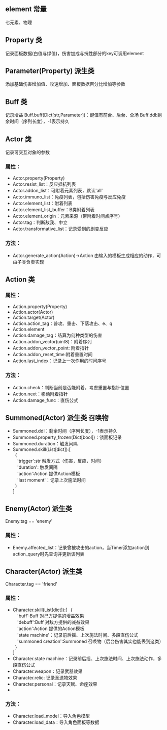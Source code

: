 ## element 常量
七元素、物理

## Property 类
记录面板数据(白值与绿值)，伤害加成与抗性部分的key可调用element

## Parameter(Property) 派生类
添加基础伤害增加值、攻速增加、面板数据百分比增加等参数

## Buff 类
记录增益
Buff.buff(Dict[str,Parameter])：键值有前台、后台、全场
Buff.ddl:剩余时间（序列长度），-1表示持久


## Actor 类
记录可交互对象的参数
### 属性：
- Actor.property(Property)
- Actor.resist_list：反应抵抗列表
- Actor.addon_list：可附着元素列表，默认'all'
- Actor.immuno_list：免疫列表，包括伤害免疫与反应免疫
- Actor.element_list：附着列表
- Actor.element_list_buffer：B类附着列表
- Actor.element_origin：元素来源（带附着时间点序号）
- Actor.tag：判断敌我、中立
- Actor.transformative_list：记录受到的剧变反应
### 方法：
- Actor.generate_action(Action)->Action 由输入的模板生成相应的动作，可由子类负责实现


## Action 类
### 属性：
- Action.property(Property)
- Action.actor(Actor)
- Action.target(Actor)
- Action.action_tag：普攻、重击、下落攻击、e、q
- Action.element
- Action.damage_tag：结算为何种类型的伤害
- Action.addon_vector(uint8)：附着序列
- Action.addon_vector_point: 附着指针
- Action.addon_reset_time:附着重置时间
- Action.last_index：记录上一次作用的时间序号

### 方法：
- Action.check：判断当前是否能附着，考虑重置与指针位置
- Action.next：移动附着指针
- Action.damage_func：直伤公式

## Summoned(Actor) 派生类 召唤物
- Summoned.ddl：剩余时间（序列长度），-1表示持久
- Summoned.property_frozen(Dict[bool])：锁面板记录
- Summoned.duration：触发间隔
- Summoned.skill(List[dict]):[  
 &ensp;{  
    &ensp;&ensp;'trigger':str 触发方式（伤害，反应，时间）  
    &ensp;&ensp;'duration': 触发间隔  
    &ensp;&ensp;'action':Action 提供Action模板  
    &ensp;&ensp;'last moment'：记录上次施法时间  
&ensp;}  
]


## Enemy(Actor) 派生类
Enemy.tag == 'enemy'
### 属性：
- Enemy.affected_list：记录曾被攻击的action，当Timer添加action到action_query时先查询并更新该列表

## Character(Actor) 派生类
Character.tag == 'friend'
### 属性：
- Character.skill(List[dict]):[
&ensp;{  
    &ensp;&ensp;'buff':Buff 对己方提供的增益效果  
    &ensp;&ensp;'debuff':Buff 对敌方提供的减益效果  
    &ensp;&ensp;'action':Action 提供的Action模板  
    &ensp;&ensp;'state machine'：记录前后摇、上次施法时间、多段直伤公式  
    &ensp;&ensp;'summoned creation':Summoned 召唤物（后台伤害其实也能丢到这类）  
&ensp;}  
]
- Character.state machine：记录前后摇、上次施法时间、上次施法动作，多段直伤公式
- Character.weapon：记录武器效果
- Character.relic: 记录圣遗物效果  
- Character.personal：记录天赋、命座效果
- 

### 方法：
- Character.load_model：导入角色模型
- Character.load_data：导入角色面板等数据